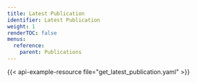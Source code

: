 ```yaml
---
title: Latest Publication
identifier: Latest Publication
weight: 1
renderTOC: false
menus:
  reference:
    parent: Publications
---
```


{{< api-example-resource file="get_latest_publication.yaml" >}}
